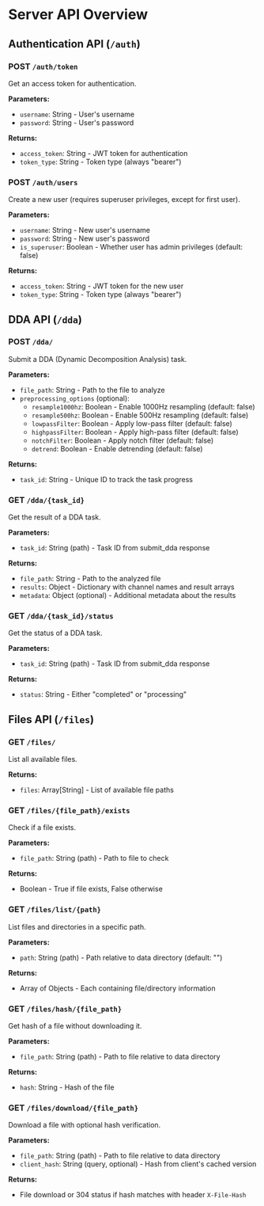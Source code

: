 # Server API Overview

## Authentication API (`/auth`)

### POST `/auth/token`
Get an access token for authentication.

**Parameters:**
- `username`: String - User's username
- `password`: String - User's password

**Returns:**
- `access_token`: String - JWT token for authentication
- `token_type`: String - Token type (always "bearer")

### POST `/auth/users`
Create a new user (requires superuser privileges, except for first user).

**Parameters:**
- `username`: String - New user's username
- `password`: String - New user's password
- `is_superuser`: Boolean - Whether user has admin privileges (default: false)

**Returns:**
- `access_token`: String - JWT token for the new user
- `token_type`: String - Token type (always "bearer")

## DDA API (`/dda`)

### POST `/dda/`
Submit a DDA (Dynamic Decomposition Analysis) task.

**Parameters:**
- `file_path`: String - Path to the file to analyze
- `preprocessing_options` (optional):
  - `resample1000hz`: Boolean - Enable 1000Hz resampling (default: false)
  - `resample500hz`: Boolean - Enable 500Hz resampling (default: false)
  - `lowpassFilter`: Boolean - Apply low-pass filter (default: false)
  - `highpassFilter`: Boolean - Apply high-pass filter (default: false)
  - `notchFilter`: Boolean - Apply notch filter (default: false)
  - `detrend`: Boolean - Enable detrending (default: false)

**Returns:**
- `task_id`: String - Unique ID to track the task progress

### GET `/dda/{task_id}`
Get the result of a DDA task.

**Parameters:**
- `task_id`: String (path) - Task ID from submit_dda response

**Returns:**
- `file_path`: String - Path to the analyzed file
- `results`: Object - Dictionary with channel names and result arrays
- `metadata`: Object (optional) - Additional metadata about the results

### GET `/dda/{task_id}/status`
Get the status of a DDA task.

**Parameters:**
- `task_id`: String (path) - Task ID from submit_dda response

**Returns:**
- `status`: String - Either "completed" or "processing"

## Files API (`/files`)

### GET `/files/`
List all available files.

**Returns:**
- `files`: Array[String] - List of available file paths

### GET `/files/{file_path}/exists`
Check if a file exists.

**Parameters:**
- `file_path`: String (path) - Path to file to check

**Returns:**
- Boolean - True if file exists, False otherwise

### GET `/files/list/{path}`
List files and directories in a specific path.

**Parameters:**
- `path`: String (path) - Path relative to data directory (default: "")

**Returns:**
- Array of Objects - Each containing file/directory information

### GET `/files/hash/{file_path}`
Get hash of a file without downloading it.

**Parameters:**
- `file_path`: String (path) - Path to file relative to data directory

**Returns:**
- `hash`: String - Hash of the file

### GET `/files/download/{file_path}`
Download a file with optional hash verification.

**Parameters:**
- `file_path`: String (path) - Path to file relative to data directory
- `client_hash`: String (query, optional) - Hash from client's cached version

**Returns:**
- File download or 304 status if hash matches with header `X-File-Hash` 